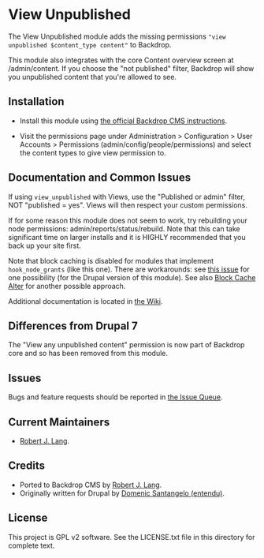 View Unpublished
======================

The View Unpublished module adds the missing permissions `"view unpublished $content_type content"` to Backdrop.

This module also integrates with the core Content overview screen at /admin/content.
If you choose the "not published" filter, Backdrop will show you unpublished
content that you're allowed to see.

Installation
------------

- Install this module using [the official Backdrop CMS instructions](  https://backdropcms.org/guide/modules).

- Visit the permissions page under Administration > Configuration > User Accounts >
  Permissions (admin/config/people/permissions) and select the content types to give view permission to.

Documentation and Common Issues
-------------

If using `view_unpublished` with Views, use the "Published or admin" filter, NOT "published = yes". Views will then respect your custom permissions.

If for some reason this module does not seem to work, try rebuilding your node
permissions: admin/reports/status/rebuild. Note that this can take significant
time on larger installs and it is HIGHLY recommended that you back up your site
first.

Note that block caching is disabled for modules that implement `hook_node_grants` (like this one). There are workarounds: see [this issue](https://drupal.org/comment/8647155#comment-8647155) for one possibility (for the Drupal version of this module). See also [Block Cache Alter](https://drupal.org/project/blockcache_alter) for another possible approach.

Additional documentation is located in [the Wiki](https://github.com/backdrop-contrib/view-unpublished/wiki/Documentation).

Differences from Drupal 7
-------------------------

The "View any unpublished content" permission is now part of Backdrop core and so has been removed from this module.

Issues
------

Bugs and feature requests should be reported in [the Issue Queue](https://github.com/backdrop-contrib/view-unpublished/issues).

Current Maintainers
-------------------

- [Robert J. Lang](https://github.com/bugfolder).

Credits
-------

- Ported to Backdrop CMS by [Robert J. Lang](https://github.com/bugfolder).
- Originally written for Drupal by [Domenic Santangelo (entendu)](https://www.drupal.org/u/entendu).

License
-------

This project is GPL v2 software.
See the LICENSE.txt file in this directory for complete text.


